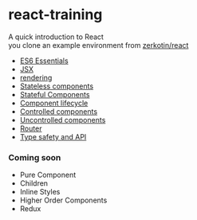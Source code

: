# react-training
A quick introduction to React  
you clone an example environment from [zerkotin/react](http://github.com/zerkotin/react)

- [ES6 Essentials](docs/ES6.md)
- [JSX](docs/JSX.md)
- [rendering](docs/rendering.md)
- [Stateless components](docs/stateless-components.md)
- [Stateful Components](docs/stateful-components.md)
- [Component lifecycle](docs/component-lifecycle.md)
- [Controlled components](docs/controlled-components.md)
- [Uncontrolled components](docs/uncontrolled-components.md)
- [Router](docs/router.md)
- [Type safety and API](docs/prop-types.md)

### Coming soon
- Pure Component
- Children
- Inline Styles
- Higher Order Components
- Redux
